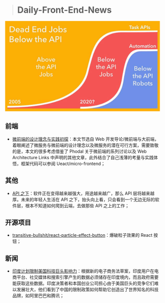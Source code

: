 > # Daily-Front-End-News

[![cover][img]][link]

[img]: https://github.com/fengshangwuqi/Daily-Front-End-News/blob/master/history/2018/08/13/api-xia.jpg "API 之下"
[link]: http://www.ruanyifeng.com/blog/2018/08/api-below.html

## 前端

- [微前端的设计理念与实践初探](https://zhuanlan.zhihu.com/p/41879781)：本文节选自 Web 开发导论/微前端与大前端，着眼阐述了微服务与微前端的设计理念以及微服务的潜在可行方案，需要致敬的是，本文的很多考虑借鉴了 Phodal 关于微前端的系列讨论以及 Web Architecture Links 中声明的其他文章，此外结合了自己浅薄的考量与实践体悟，框架代码可以参阅 Ueact/micro-frontend；

## 其他

- [API 之下](http://www.ruanyifeng.com/blog/2018/08/api-below.html)：软件正在变得越来越强大，用途越来越广，那么 API 层将越来越厚。未来的年轻人生活在 API 之下，抬头向上看，只会看到一个无边无际的软件层，根本不知道如何爬到云端，去做那些 API 之上的工作；

## 开源项目

- [transitive-bullshit/react-particle-effect-button](https://github.com/transitive-bullshit/react-particle-effect-button)：爆破粒子效果的 React 按钮；

## 新闻

- [印度计划限制美国科技巨头影响力](https://www.solidot.org/story?sid=57570)：根据新的电子商务法草案，印度用户在电商平台、社交媒体和搜索引擎产生的数据必须储存在印度境内，而且政府需要能获取这些数据。印度决策者和本国创业公司担心由于美国巨头的竞争它们难以发展壮大，他们看到了中国的限制政策如何帮助它创造出了世界知名的科技品牌，如阿里巴巴和腾讯；
